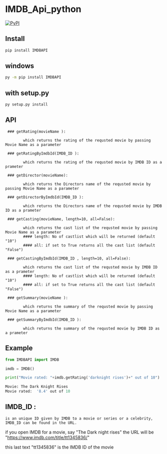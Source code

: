 # IMDB_Api_python
[![PyPI](https://img.shields.io/pypi/v/IMDBAPI.svg)](https://pypi.python.org/pypi/IMDBAPI)


## Install

```bash
pip install IMDBAPI
```

## windows
```bash
py -m pip install IMDBAPI
```

## with setup.py
```bash
py setup.py install
```

## API
	
	 ### getRating(movieName ):
			
			which returns the rating of the requsted movie by passing Movie Name as a parameter
			
	 ### getRatingByImdbId(IMDB_ID ):
			
			which returns the rating of the requsted movie by IMDB ID as a prameter

	 ### getDirector(movieName):
			
			which returns the Directors name of the requsted movie by passing Movie Name as a parameter

	 ### getDirectorByImdbId(IMDB_ID ):
			
			which returns the Directors name of the requsted movie by IMDB ID as a prameter

	 ### getCasting(movieName, length=10, all=False):
			
			which returns the cast list of the requsted movie by passing Movie Name as a parameter
			#### length: No of castlist which will be returned (default "10")
			#### all: if set to True returns all the cast list (default "False")
			
	 ### getCastingByImdbId(IMDB_ID , length=10, all=False):
			
			which returns the cast list of the requsted movie by IMDB ID as a prameter
			#### length: No of castlist which will be returned (default "10")
			#### all: if set to True returns all the cast list (default "False")

	 ### getSummary(movieName ):
			
			which returns the summary of the requsted movie by passing Movie Name as a parameter

	 ### getSummaryByImdbId(IMDB_ID ):
			
			which returns the summary of the requsted movie by IMDB ID as a prameter

## Example

```python
from IMDBAPI import IMDB

imdb = IMDB()

print("Movie rated: "+imdb.getRating('darknight rises')+" out of 10")

Movie: The Dark Knight Rises
Movie rated:  '8.4' out of 10
```


## IMDB_ID : 
	is an unique ID given by IMDB to a movie or series or a celebrity, IMDB_ID can be found in the URL.
if you open IMDB for a movie, say "The Dark night rises" the URL will be "https://www.imdb.com/title/tt1345836/"

this last text "tt1345836" is the IMDB ID of the movie



